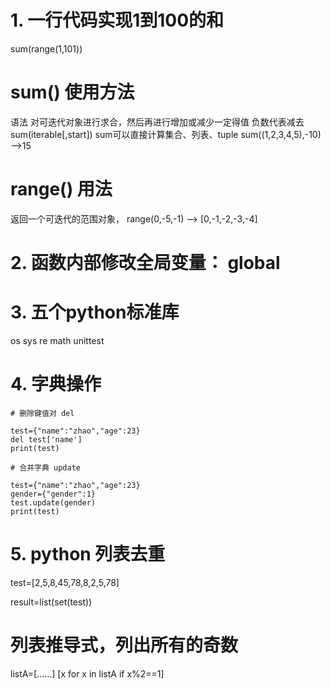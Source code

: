 # 1. 一行代码实现1到100的和
sum(range(1,101))

# sum() 使用方法
语法 对可迭代对象进行求合，然后再进行增加或减少一定得值 负数代表减去 
sum(iterable[,start])
sum可以直接计算集合、列表、tuple
sum((1,2,3,4,5),-10) -->15

# range() 用法
返回一个可迭代的范围对象，
range(0,-5,-1) --> [0,-1,-2,-3,-4]


# 2. 函数内部修改全局变量： global 


# 3. 五个python标准库 
 os sys re math unittest

# 4. 字典操作 

    # 删除键值对 del

    test={"name":"zhao","age":23}
    del test['name']
    print(test)

    # 合并字典 update

    test={"name":"zhao","age":23}
    gender={"gender":1}
    test.update(gender)
    print(test)

# 5. python 列表去重
test=[2,5,8,45,78,8,2,5,78]

result=list(set(test))


# 列表推导式，列出所有的奇数
listA=[......]
[x for x in listA if x%2==1]

    
